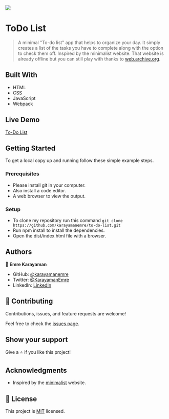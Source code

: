 ![](https://img.shields.io/badge/Microverse-blueviolet)

# ToDo List

> A minimal "To-do list" app that helps to organize your day. It simply creates a list of the tasks you have to complete along with the option to check them off. Inspired by the minimalist website. That website is already offline but you can still play with thanks to [web.archive.org](https://web.archive.org/web/20180320194056/http://www.getminimalist.com:80/).

## Built With

- HTML
- CSS
- JavaScript
- Webpack

## Live Demo

[To-Do List](https://karayamanemre.github.io/to-do-list/dist/)

## Getting Started

To get a local copy up and running follow these simple example steps.

### Prerequisites

   - Please install git in your computer.
   - Also install a code editor.
   - A web browser to view the output.

### Setup

   - To clone my repository run this command `git clone https://github.com/karayamanemre/to-do-list.git` 
   - Run npm install to install the dependencies.
   - Open the dist/index.html file with a browser.

## Authors

👤 **Emre Karayaman**

- GitHub: [@karayamanemre](https://github.com/karayamanemre)
- Twitter: [@KarayamanEmre](https://twitter.com/KarayamanEmre)
- LinkedIn: [LinkedIn](https://www.linkedin.com/in/emre-karayaman-a7b45b243/)

## 🤝 Contributing

Contributions, issues, and feature requests are welcome!

Feel free to check the [issues page](../../issues/).

## Show your support

Give a ⭐️ if you like this project!

## Acknowledgments

- Inspired by the [minimalist](https://web.archive.org/web/20180320194056/http://www.getminimalist.com:80/) website.

## 📝 License

This project is [MIT](./LICENSE.md) licensed.

